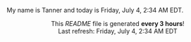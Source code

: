 My name is Tanner and today is Friday, July 4, 2:34 AM EDT.

<p align="center">This <i>README</i> file is generated <b>every 3 hours</b>!</br>Last refresh: Friday, July 4, 2:34 AM EDT<br /></p>
